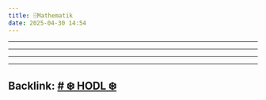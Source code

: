 ```yaml
---
title: 🗄️Mathematik
date: 2025-04-30 14:54
---
```


----







----

----

----
Backlink: [# ❄️ HODL ❄️](/index)
----
